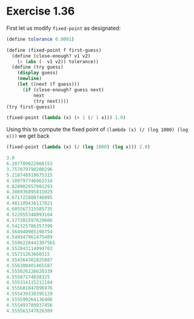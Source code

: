 # Exercise 1.36

First let us modify ```fixed-point``` as designated:

```scheme
(define tolerance 0.0001)

(define (fixed-point f first-guess)
  (define (close-enough? v1 v2)
    (< (abs (- v1 v2)) tolerance))
  (define (try guess)
    (display guess)
    (newline)
    (let ((next (f guess)))
      (if (close-enough? guess next)
          next
          (try next))))
(try first-guess))

(fixed-point (lambda (x) (+ 1 (/ 1 x))) 1.0)
```

Using this to compute the fixed point of ```(lambda (x) (/ (log 1000) (log x)))``` we get back

```scheme
(fixed-point (lambda (x) (/ (log 1000) (log x))) 2.0)

3.0
6.287709822868153
3.757079790200296
5.218748919675315
4.180797746063314
4.828902657081293
4.386936895811029
4.671722808746095
4.481109436117821
4.605567315585735
4.522955348093164
4.577201597629606
4.541325786357399
4.564940905198754
4.549347961475409
4.5596228442307565
4.552843114094703
4.55731263660315
4.554364381825887
4.556308401465587
4.555026226620339
4.55587174038325
4.555314115211184
4.555681847896976
4.555439330395129
4.555599264136406
4.555493789937456
4.555563347820309
```
